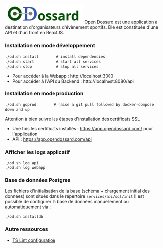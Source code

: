<img width="50%" height="50%" src="website/assets/images/logocolor.svg">
Open Dossard est une application à destination d'organisateurs d'évènement sportifs.
Elle est constituée d'une API et d'un front en ReactJS.

### Installation en mode développement 

```
./od.sh install        # install dependencies
./od.sh start          # start all services
./od.sh stop           # stop all services
```

- Pour accéder à la Webapp : http://localhost:3000
- Pour accéder à l'API du Backend : http://localhost:8080/api

### Installation en mode production 

```
./od.sh goprod        # raise a git pull followed by docker-compose down and up 
```

Attention à bien suivre les étapes d'installation des certificats SSL 

- Une fois les certificats installés : https://app.opendossard.com/ pour l'application
- API : https://app.opendossard.com/api

### Afficher les logs applicatif

```
./od.sh log api
./od.sh log webapp
```

### Base de données Postgres 

Les fichiers d'initialisation de la base (schéma + chargement initial des données) sont situés dans le répertoire `services/api/sql/init`
Il est possible de configurer la base de données manuellement ou automatiquement via :
```
./od.sh installdb
```

### Autre ressources

- [TS Lint configuration](documentation/tslint.md)

